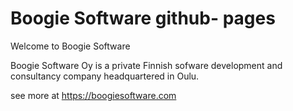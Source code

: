 # Boogie Software github- pages

Welcome to Boogie Software

Boogie Software Oy is a private Finnish sofware development and consultancy company headquartered in Oulu.

see more at https://boogiesoftware.com
